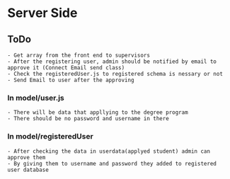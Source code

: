 # Server Side

## ToDo
    - Get array from the front end to supervisors
    - After the registering user, admin should be notified by email to  approve it (Connect Email send class)
    - Check the registeredUser.js to registered schema is nessary or not
    - Send Email to user after the approving

### In model/user.js
    - There will be data that appllying to the degree program
    - There should be no password and username in there

### In model/registeredUser
    - After checking the data in userdata(applyed student) admin can approve them
    - By giving them to username and password they added to registered user database